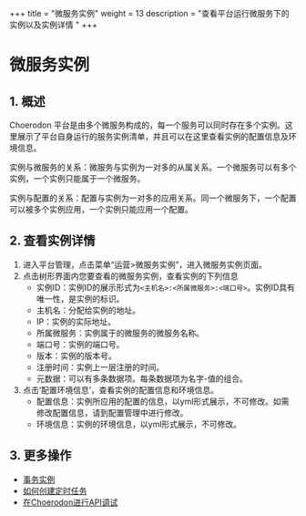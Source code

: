 +++
title = "微服务实例"
weight = 13
description = "查看平台运行微服务下的实例以及实例详情 "
+++


# 微服务实例

## 1. 概述

Choerodon 平台是由多个微服务构成的，每一个服务可以同时存在多个实例。这里展示了平台自身运行的服务实例清单，并且可以在这里查看实例的配置信息及环境信息。


实例与微服务的关系：微服务与实例为一对多的从属关系。一个微服务可以有多个实例，一个实例只能属于一个微服务。

实例与配置的关系：配置与实例为一对多的应用关系。同一个微服务下，一个配置可以被多个实例应用，一个实例只能应用一个配置。

## 2. 查看实例详情

1. 进入平台管理，点击菜单“运营>微服务实例”，进入微服务实例页面。
1. 点击树形界面内您要查看的微服务实例，查看实例的下列信息
    - 实例ID：实例ID的展示形式为`<主机名>:<所属微服务>:<端口号>`。实例ID具有唯一性，是实例的标识。
    - 主机名：分配给实例的地址。
    - IP：实例的实际地址。
    - 所属微服务：实例属于的微服务的微服务名称。
    - 端口号：实例的端口号。
    - 版本：实例的版本号。
    - 注册时间：实例上一层注册的时间。
    - 元数据：可以有多条数据项。每条数据项为名字-值的组合。
1. 点击‘配置环境信息’，查看实例的配置信息和环境信息。
    - 配置信息：实例所应用的配置的信息，以yml形式展示，不可修改。如需修改配置信息，请到配置管理中进行修改。
    - 环境信息：实例的环境信息，以yml形式展示，不可修改。

## 3. 更多操作

- [事务实例](../saga/saga-instance)
- [如何创建定时任务](../job)
- [在Choerodon进行API调试](../api)
